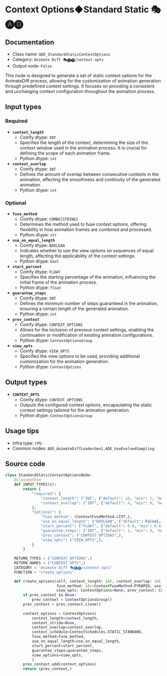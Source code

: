# Context Options◆Standard Static 🎭🅐🅓
## Documentation
- Class name: `ADE_StandardStaticContextOptions`
- Category: `Animate Diff 🎭🅐🅓/context opts`
- Output node: `False`

This node is designed to generate a set of static context options for the AnimateDiff process, allowing for the customization of animation generation through predefined context settings. It focuses on providing a consistent and unchanging context configuration throughout the animation process.
## Input types
### Required
- **`context_length`**
    - Comfy dtype: `INT`
    - Specifies the length of the context, determining the size of the context window used in the animation process. It is crucial for defining the scope of each animation frame.
    - Python dtype: `int`
- **`context_overlap`**
    - Comfy dtype: `INT`
    - Defines the amount of overlap between consecutive contexts in the animation, affecting the smoothness and continuity of the generated animation.
    - Python dtype: `int`
### Optional
- **`fuse_method`**
    - Comfy dtype: `COMBO[STRING]`
    - Determines the method used to fuse context options, offering flexibility in how animation frames are combined and processed.
    - Python dtype: `str`
- **`use_on_equal_length`**
    - Comfy dtype: `BOOLEAN`
    - Indicates whether to use the view options on sequences of equal length, affecting the applicability of the context settings.
    - Python dtype: `bool`
- **`start_percent`**
    - Comfy dtype: `FLOAT`
    - Specifies the starting percentage of the animation, influencing the initial frame of the animation process.
    - Python dtype: `float`
- **`guarantee_steps`**
    - Comfy dtype: `INT`
    - Defines the minimum number of steps guaranteed in the animation, ensuring a certain length of the generated animation.
    - Python dtype: `int`
- **`prev_context`**
    - Comfy dtype: `CONTEXT_OPTIONS`
    - Allows for the inclusion of previous context settings, enabling the continuation or modification of existing animation configurations.
    - Python dtype: `ContextOptionsGroup`
- **`view_opts`**
    - Comfy dtype: `VIEW_OPTS`
    - Specifies the view options to be used, providing additional customization for the animation generation.
    - Python dtype: `ContextOptions`
## Output types
- **`CONTEXT_OPTS`**
    - Comfy dtype: `CONTEXT_OPTIONS`
    - Outputs the configured context options, encapsulating the static context settings tailored for the animation generation.
    - Python dtype: `ContextOptionsGroup`
## Usage tips
- Infra type: `CPU`
- Common nodes: `ADE_AnimateDiffLoaderGen1,ADE_UseEvolvedSampling`


## Source code
```python
class StandardStaticContextOptionsNode:
    @classmethod
    def INPUT_TYPES(s):
        return {
            "required": {
                "context_length": ("INT", {"default": 16, "min": 1, "max": LENGTH_MAX}),
                "context_overlap": ("INT", {"default": 4, "min": 0, "max": OVERLAP_MAX}),
            },
            "optional": {
                "fuse_method": (ContextFuseMethod.LIST,),
                "use_on_equal_length": ("BOOLEAN", {"default": False},),
                "start_percent": ("FLOAT", {"default": 0.0, "min": 0.0, "max": 1.0, "step": 0.001}),
                "guarantee_steps": ("INT", {"default": 1, "min": 0, "max": BIGMAX}),
                "prev_context": ("CONTEXT_OPTIONS",),
                "view_opts": ("VIEW_OPTS",),
            }
        }
    
    RETURN_TYPES = ("CONTEXT_OPTIONS",)
    RETURN_NAMES = ("CONTEXT_OPTS",)
    CATEGORY = "Animate Diff 🎭🅐🅓/context opts"
    FUNCTION = "create_options"

    def create_options(self, context_length: int, context_overlap: int,
                       fuse_method: str=ContextFuseMethod.PYRAMID, use_on_equal_length=False, start_percent: float=0.0, guarantee_steps: int=1,
                       view_opts: ContextOptions=None, prev_context: ContextOptionsGroup=None):
        if prev_context is None:
            prev_context = ContextOptionsGroup()
        prev_context = prev_context.clone()
        
        context_options = ContextOptions(
            context_length=context_length,
            context_stride=None,
            context_overlap=context_overlap,
            context_schedule=ContextSchedules.STATIC_STANDARD,
            fuse_method=fuse_method,
            use_on_equal_length=use_on_equal_length,
            start_percent=start_percent,
            guarantee_steps=guarantee_steps,
            view_options=view_opts,
            )
        prev_context.add(context_options)
        return (prev_context,)

```
